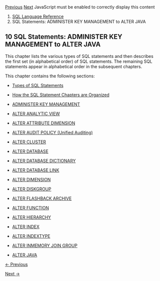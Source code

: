 [Previous](Distributed-Queries.md) [Next](Types-of-SQL-Statements.md)
JavaScript must be enabled to correctly display this content

  1. [SQL Language Reference ](index.md)
  2. SQL Statements: ADMINISTER KEY MANAGEMENT to ALTER JAVA

## 10  SQL Statements: ADMINISTER KEY MANAGEMENT to ALTER JAVA

This chapter lists the various types of SQL statements and then describes the
first set (in alphabetical order) of SQL statements. The remaining SQL
statements appear in alphabetical order in the subsequent chapters.

This chapter contains the following sections:

  * [Types of SQL Statements](Types-of-SQL-Statements.md#GUID-E1749EF5-2264-44DF-99EF-AEBEB943BED6)

  * [How the SQL Statement Chapters are Organized](How-the-SQL-Statement-Chapters-are-Organized.md#GUID-8B052D2F-D532-4F8E-8388-BCFEC30B65A8)

  * [ADMINISTER KEY MANAGEMENT](ADMINISTER-KEY-MANAGEMENT.md#GUID-E5B2746F-19DC-4E94-83EC-A6A5C84A3EA9)

  * [ALTER ANALYTIC VIEW](ALTER-ANALYTIC-VIEW.md#GUID-5256BE3A-F134-40D4-8E70-684E073574C8)

  * [ALTER ATTRIBUTE DIMENSION](ALTER-ATTRIBUTE-DIMENSION.md#GUID-F345D0F9-8133-4257-9A07-EDCE558A1332)

  * [ALTER AUDIT POLICY (Unified Auditing)](ALTER-AUDIT-POLICY-Unified-Auditing.md#GUID-CC41B5C2-09F4-40BC-B7FD-3B4C0A3F5437)

  * [ALTER CLUSTER](ALTER-CLUSTER.md#GUID-A4E03C13-7690-4567-9B0A-DA6A21173B4D)

  * [ALTER DATABASE](ALTER-DATABASE.md#GUID-8069872F-E680-4511-ADD8-A4E30AF67986)

  * [ALTER DATABASE DICTIONARY](ALTER-DATABASE-DICTIONARY.md#GUID-27DDB403-7E7F-40EC-9B48-5E3B475E27AE)

  * [ALTER DATABASE LINK](ALTER-DATABASE-LINK.md#GUID-0259D771-9D04-4D86-A94D-61B621A3918A)

  * [ALTER DIMENSION](ALTER-DIMENSION.md#GUID-16B451F9-FF21-4E44-ACCA-2CFFA6F3F0F9)

  * [ALTER DISKGROUP](ALTER-DISKGROUP.md#GUID-22D73AB6-7063-4627-A2ED-18D521ED2557)

  * [ALTER FLASHBACK ARCHIVE](ALTER-FLASHBACK-ARCHIVE.md#GUID-285814C9-06ED-4BDB-BB19-E2BA6505C850)

  * [ALTER FUNCTION](ALTER-FUNCTION.md#GUID-6FB32876-2DB3-41EB-B0CA-91B163826AB2)

  * [ALTER HIERARCHY](ALTER-HIERARCHY.md#GUID-37A4E442-EE3A-4239-8228-F08A2F666D91)

  * [ALTER INDEX](ALTER-INDEX.md#GUID-D8F648E7-8C07-4C89-BB71-862512536558)

  * [ALTER INDEXTYPE](ALTER-INDEXTYPE.md#GUID-BFA7E29C-7905-4811-9119-B20FD8EA18F2)

  * [ALTER INMEMORY JOIN GROUP](ALTER-INMEMORY-JOIN-GROUP.md#GUID-AF24F413-BB14-4B5D-93BF-9EB31ACFEBEC)

  * [ALTER JAVA](ALTER-JAVA.md#GUID-6B211750-3247-4D71-9533-3DD8F66640CD)


[← Previous](Distributed-Queries.md)

[Next →](Types-of-SQL-Statements.md)
